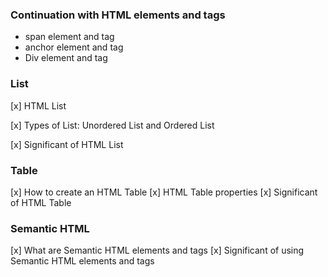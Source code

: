 ### Continuation with HTML elements and tags
- span element and tag
- anchor element and tag 
- Div element and tag

### List

[x] HTML List

[x] Types of List: Unordered List and Ordered List

[x] Significant of HTML List


### Table
[x] How to create an HTML Table
[x] HTML Table properties
[x] Significant of HTML Table

### Semantic HTML
[x] What are Semantic HTML elements and tags
[x] Significant of using Semantic HTML elements and tags





